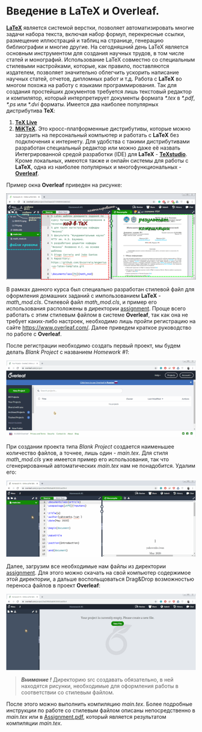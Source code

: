 # Введение в LaTeX и Overleaf. 

[**LaTeX**](https://www.latex-project.org/) является системой верстки, позволяет автоматизировать многие задачи набора текста, включая набор формул, перекресные ссылки, размещение иллюстраций и таблиц на странице, генерацию библиографии и многие другие. На сегодняшний день LaTeX является основным инструментом для создания научных трудов, в том числе статей и монографий. Использование LaTeX совместно со специальным стилевыми настройками, которые, как правило, поставляются издателем, позволяет значительно облегчить ускорить написание научных статей, отчетов, дипломных работ и т.д. Работа с **LaTeX** во многом похожа на работу с языками программирования. Так для создания простейших документов требуется лишь текстовый редактор и компилятор, который интерпретирует документы формата *\*.tex* в *\*.pdf*, *\*.ps* или *\*.dvi* форматы. Имеется два наиболее популярных дистрибутива **TeX**:  
1. [**TeX Live**](https://www.tug.org/texlive/) 
2. [**MiKTeX**](https://miktex.org/). 
Это кросс-платформенные дистрибутивы, которые можно загрузить на персональный компьютер и работать с **LaTeX** без подключения к интернету. Для удобства с такими дистрибутивами разработан специальный редактор или можно даже её назвать Интегрированной средой разработки (IDE) для **LaTeX** - [**TeXstudio**](https://www.texstudio.org/). 
Кроме локальных, имеются также и онлайн системы для работы с **LaTeX**, одна из наиболее популярных и многофункциональных - [**Overleaf**](https://www.overleaf.com/). 

Пример окна **Overleaf** приведен на рисунке:  

![](https://github.com/yakovenko-ivan/Mat_Model_for_Tech_Phys/blob/master/files/prepare/Overleaf.jpg "Пример экрана Overleaf")

В рамках данного курса был специально разработан стилевой файл для оформления домашних заданий с импользованием **LaTeX** - *math_mod.cls*. Стилевой файл *math_mod.cls*, и пример его использования расположены в директории [assignment](https://github.com/yakovenko-ivan/Mat_Model_for_Tech_Phys/blob/master/files/assignment). Проще всего работать с этим стилевым файлом в системе **Overleaf**, так как она не требует каких-либо настроек, необходимо лишь пройти регистрацию на сайте https://www.overleaf.com/. Далее приведем краткое руководство по работе с **Overleaf**. 

После регистрации необходимо создать первый проект, мы будем делать *Blank Project* с названием *Homework #1*:  

![](https://github.com/yakovenko-ivan/Mat_Model_for_Tech_Phys/blob/master/files/prepare/overleaf_create.gif?raw=true)

При создании проекта типа *Blank Project* создается наименьшее количество файлов, а точнее, лишь один - *main.tex*. Для стиля *math_mod.cls* уже имеется пример его использования, так что сгенерированный автоматических *main.tex* нам не понадобится. Удалим его:  

![](https://github.com/yakovenko-ivan/Mat_Model_for_Tech_Phys/blob/master/files/prepare/overleaf_delete.gif?raw=true)

Далее, загрузим все необходимые нам файлы из директории [assignment](https://github.com/yakovenko-ivan/Mat_Model_for_Tech_Phys/blob/master/files/assignment). Для этого можно скачать на свой компьютер содержимое этой директории, а дальше воспольщоваться Drag&Drop возможностью переноса файлов в проект **Overleaf**:

![](https://github.com/yakovenko-ivan/Mat_Model_for_Tech_Phys/blob/master/files/prepare/overleaf_add.gif?raw=true)

> ***Внимание !*** Директорию src создавать обязательно, в ней находятся рисунки, необходимые для оформления работы в соответствии со стилевым файлом.

После этого можно выполнить компиляцию *main.tex*. Более подробные инструкции по работе со стилевым файлом описаны непосредственно в *main.tex* или в [Assignment.pdf](https://github.com/yakovenko-ivan/Mat_Model_for_Tech_Phys/blob/master/files/assignment/Assignment.pdf), который является результатом компиляции *main.tex*. 


